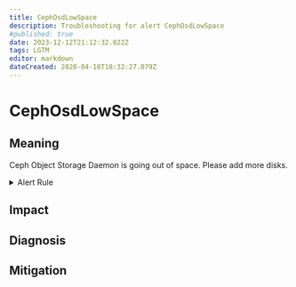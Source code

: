 ```yaml
---
title: CephOsdLowSpace
description: Troubleshooting for alert CephOsdLowSpace
#published: true
date: 2023-12-12T21:12:32.022Z
tags: LGTM
editor: markdown
dateCreated: 2020-04-10T18:32:27.079Z
---
```


# CephOsdLowSpace

## Meaning
[//]: # "Short paragraph that explains what the alert means"
Ceph Object Storage Daemon is going out of space. Please add more disks.

<details>
  <summary>Alert Rule</summary>

  ```yaml
alert: CephOsdLowSpace
expr: ceph_osd_utilization > 90
for: 2m
labels:
    severity: warning
annotations:
    summary: Ceph OSD low space (instance {{ $labels.instance }})
    description: |-
        Ceph Object Storage Daemon is going out of space. Please add more disks.
          VALUE = {{ $value }}
          LABELS = {{ $labels }}
    runbook: https://github.com/srerun/prometheus-alerts/content/runbooks/CephOsdLowSpace

  ```
</details>


## Impact
[//]: # "What could / will happen if the alert is not addressed"



## Diagnosis
[//]: # "Steps to take to identify the cause of the problem"



## Mitigation
[//]: # "The steps necessary to resolve the alert"
